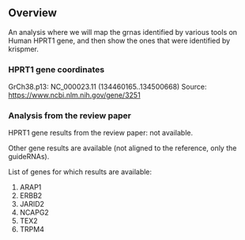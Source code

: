 ## Overview
An analysis where we will map the grnas identified by various tools on Human HPRT1 gene, and then show the ones that were identified by krispmer.

### HPRT1 gene coordinates
GrCh38.p13: NC_000023.11 (134460165..134500668)
Source: https://www.ncbi.nlm.nih.gov/gene/3251

### Analysis from the review paper
HPRT1 gene results from the review paper: not available.

Other gene results are available (not aligned to the reference, only the guideRNAs).
	
List of genes for which results are available:
1. ARAP1
1. ERBB2
1. JARID2
1. NCAPG2
1. TEX2
1. TRPM4